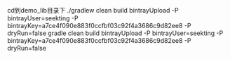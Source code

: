    cd到demo_lib目录下
   ./gradlew clean build bintrayUpload -P bintrayUser=seekting -P bintrayKey=a7ce4f090e883f0ccfbf03c92f4a3686c9d82ee8 -P dryRun=false
   gradle clean build bintrayUpload -P bintrayUser=seekting -P bintrayKey=a7ce4f090e883f0ccfbf03c92f4a3686c9d82ee8 -P dryRun=false